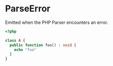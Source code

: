 # ParseError

Emitted when the PHP Parser encounters an error.

```php
<?php

class A {
  public function foo() : void {
    echo "foo"
  }
}
```
